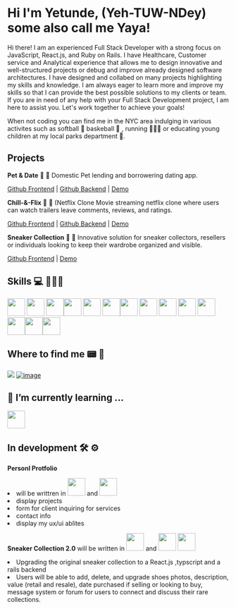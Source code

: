 # Hi  I'm Yetunde,  (Yeh-TUW-NDey) some also call me Yaya!

Hi there! I am an experienced Full Stack Developer with a strong focus on JavaScript, React.js, and Ruby on Rails. I have  Healthcare, Customer service and Analytical experience that allows me to design innovative and well-structured projects or debug and improve already designed software architectures. I have designed and collabed on many projects highlighting my skills and knowledge. I am always eager to learn more and improve my skills so that I can provide the best possible solutions to my clients or team.  If you are in need of any help with your Full Stack Development project, I am here to assist you. Let's work together to achieve your goals!

When not coding you can find me in the NYC area indulging in various activites such as softball 🥎 baskeball 🏀 , running 🏃🏾‍♀️ or educating young children at my local parks department 🍁. 




## Projects

**Pet & Date** 🐾 🦴 
Domestic Pet lending and borrowering dating app.

[Github Frontend](https://github.com/yaalese1/pet-date_frontend)  | [Github Backend](https://github.com/yaalese1/pet-date_backend) | [Demo](https://www.loom.com/share/8bea74f88e864ac3865dcc7a03eec389)

**Chill-&-Flix** 🎥 🍿
(Netflix Clone
Movie streaming netflix clone where users can watch trailers leave comments, reviews, and ratings. 

[Github Frontend](https://github.com/yaalese1/Netflix_clone_frontend) | [Github Backend](https://github.com/yaalese1/phase-3-sinatra-react-project) | [Demo](https://www.loom.com/share/355cd8b9587c44d39f156b7bb80773db)

**Sneaker Collection** 👟 🥾
Innovative solution for sneaker collectors, resellers or individuals looking to keep their wardrobe organized and visible.

[Github Frontend](https://github.com/OffFernando52/sneakers) | [Demo](https://www.loom.com/share/fbee3826cf1c4d88b5725025ff637a00) 

## Skills 💻 👩🏾‍💻

<img height="40px" width="40px" src="https://cdn.jsdelivr.net/gh/devicons/devicon/icons/javascript/javascript-original.svg" /> <img height="40px" width="40px" src="https://cdn.jsdelivr.net/gh/devicons/devicon/icons/react/react-original.svg" /> <img height="40px" width="40px" src="https://cdn.jsdelivr.net/gh/devicons/devicon/icons/ruby/ruby-plain.svg" /><img height="40px" width="40px" src="https://cdn.jsdelivr.net/gh/devicons/devicon/icons/rails/rails-plain.svg" /> <img height="40px" width="40px" src="https://cdn.jsdelivr.net/gh/devicons/devicon/icons/html5/html5-plain.svg" /> <img height="40px" width="40px" src="https://cdn.jsdelivr.net/gh/devicons/devicon/icons/css3/css3-plain.svg" /><img height="40px" width="40px" src="https://cdn.jsdelivr.net/gh/devicons/devicon/icons/c/c-plain.svg" /> <img height="40px" width="40px" src="https://cdn.jsdelivr.net/gh/devicons/devicon/icons/postgresql/postgresql-plain.svg" /> <img height="40px" width="40px" src="https://cdn.jsdelivr.net/gh/devicons/devicon/icons/nodejs/nodejs-original.svg" /> <img height="40px" width="40px" src="https://cdn.jsdelivr.net/gh/devicons/devicon/icons/git/git-original.svg" /> <img height="40px" width="40px" src="https://cdn.jsdelivr.net/gh/devicons/devicon/icons/github/github-original.svg" /> <img height="40px" width="40px" src="https://cdn.jsdelivr.net/gh/devicons/devicon/icons/vscode/vscode-original.svg" /><img height="40px" width="40px" src="https://cdn.jsdelivr.net/gh/devicons/devicon/icons/bootstrap/bootstrap-original.svg" /><img height="40px" width="40px" src="https://cdn.jsdelivr.net/gh/devicons/devicon/icons/google/google-original.svg" />



## Where to find me 📟 🔎
[<img src="https://img.shields.io/badge/LinkedIn-0077B5?style=for-the-badge&logo=linkedin&logoColor=white" />](https://www.linkedin.com/in/yetundealese1/) [![image](https://img.shields.io/badge/Email-D14836?style=for-the-badge&logo=gmail&logoColor=white)](mailto:yaalese1@gmail.com) 



## 🌱 I’m currently learning ...
<img height="40px" width="40px" src="https://cdn.jsdelivr.net/gh/devicons/devicon/icons/typescript/typescript-original.svg" />


## In development 🛠 ⚙️
**Personl Protfolio** 
<li/>
will be writtren in <img height="40px" width="40px" src="https://cdn.jsdelivr.net/gh/devicons/devicon/icons/javascript/javascript-original.svg" />  and <img height="40px" width="40px"  src= "https://cdn.jsdelivr.net/gh/devicons/devicon/icons/typescript/typescript-original.svg" /> 
<li/> 
display projects 
<li/> 
form for client inquiring for services 
<li/> 
contact info 
<li/> 
display my ux/ui ablites 


**Sneaker Collection 2.0** 
will be written in <img height="40px" width="40px" src="https://cdn.jsdelivr.net/gh/devicons/devicon/icons/react/react-original.svg" /> and <img height="40px" width="40px" src="https://cdn.jsdelivr.net/gh/devicons/devicon/icons/typescript/typescript-original.svg" />  <img height="40px" width="40px" src="https://cdn.jsdelivr.net/gh/devicons/devicon/icons/rails/rails-plain.svg" />
<li/>
Upgrading the original sneaker collection to a React.js ,typscript  and a rails backend
<li/> 
Users will be able to add, delete, and upgrade shoes photos, description, value (retail and resale), date purchased if selling or looking to buy,
message system or forum  for users to connect and discuss their rare collections. 
<!--
**yaalese1/yaalese1** is a ✨ _special_ ✨ repository because its `README.md` (this file) appears on your GitHub profile.

Here are some ideas to get you started:

- 🔭 I’m currently working on ...
- 🌱 I’m currently learning ...
- 👯 I’m looking to collaborate on ...
- 🤔 I’m looking for help with ...
- 💬 Ask me about ...
- 📫 How to reach me: ...
- 😄 Pronouns: ...
- ⚡ Fun fact: ...
-->
